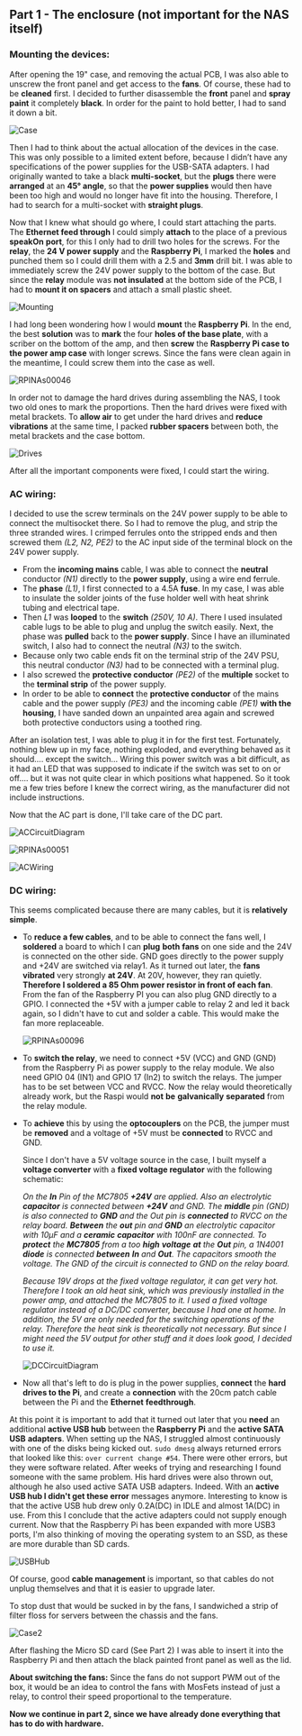 ## Part 1 - The enclosure (not important for the NAS itself)

### Mounting the devices:

After opening the 19" case, and removing the actual PCB, I was also able to unscrew the front panel and get access to the **fans**. Of course, these had to be **cleaned** first. I decided to further disassemble the **front** panel and **spray paint** it completely **black**. In order for the paint to hold better, I had to sand it down a bit.

![Case](https://user-images.githubusercontent.com/56551925/111883898-623eb380-89be-11eb-8749-140fd528fdc3.jpg)




Then I had to think about the actual allocation of the devices in the case. This was only possible to a limited extent before, because I didn’t have any specifications of the power supplies for the USB-SATA adapters. I had originally wanted to take a black **multi-socket**, but the **plugs** there were **arranged** at an **45° angle**, so that the **power supplies** would then have been too high and would no longer have fit into the housing. Therefore, I had to search for a multi-socket with **straight plugs**.

Now that I knew what should go where, I could start attaching the parts. The **Ethernet feed through** I could simply **attach** to the place of a previous **speakOn** **port**, for this I only had to drill two holes for the screws. For the **relay**, the **24 V power supply** and the **Raspberry Pi**, I marked the **holes** and punched them so I could drill them with a 2.5 and **3mm** drill bit. I was able to immediately screw the 24V power supply to the bottom of the case. But since the **relay** module was **not insulated** at the bottom side of the PCB, I had to **mount it on spacers** and attach a small plastic sheet.

![Mounting](https://user-images.githubusercontent.com/56551925/111883909-6f5ba280-89be-11eb-9345-6a6ddf9a31aa.jpg)




I had long been wondering how I would **mount** the **Raspberry Pi**. In the end, the best **solution** was to **mark** the four **holes of the base plate**, with a scriber on the bottom of the amp, and then **screw** the **Raspberry Pi case to the power amp case** with longer screws. Since the fans were clean again in the meantime, I could screw them into the case as well.

![RPINAs00046](https://user-images.githubusercontent.com/56551925/112290035-21c98900-8c8f-11eb-90cc-b160c2a0499a.jpg)


In order not to damage the hard drives during assembling the NAS, I took two old ones to mark the proportions. Then the hard drives were fixed with metal brackets. To **allow air** to get under the hard drives and **reduce vibrations** at the same time, I packed **rubber spacers** between both, the metal brackets and the case bottom.

![Drives](https://user-images.githubusercontent.com/56551925/111883953-adf15d00-89be-11eb-98e4-7316923f7c14.jpg)


After all the important components were fixed, I could start the wiring.



### AC wiring:

I decided to use the screw terminals on the 24V power supply to be able to connect the multisocket there. So I had to remove the plug, and strip the three stranded wires. I crimped ferrules onto the stripped ends and then screwed them *(L2, N2, PE2)* to the AC input side of the terminal block on the 24V power supply.

- From the **incoming mains** cable, I was able to connect the **neutral** conductor *(N1)* directly to the **power supply**, using a wire end ferrule.
- The **phase** *(L1)*, I first connected to a 4.5A **fuse**. In my case, I was able to insulate the solder joints of the fuse holder well with heat shrink tubing and electrical tape.
- Then *L1* was **looped** to the **switch** *(250V, 10 A)*. There I used insulated cable lugs to be able to plug and unplug the switch easily. Next, the phase was **pulled** back to the **power supply**. Since I have an illuminated switch, I also had to connect the neutral *(N3)* to the switch.
- Because only two cable ends fit on the terminal strip of the 24V PSU, this neutral conductor *(N3)* had to be connected with a terminal plug.
- I also screwed the **protective conductor** *(PE2)* of the **multiple** socket to the **terminal strip** of the power supply.
- In order to be able to **connect** the **protective conductor** of the mains cable and the power supply *(PE3)* and the incoming cable *(PE1)* **with the housing**, I have sanded down an unpainted area again and screwed both protective conductors using a toothed ring.

After an isolation test, I was able to plug it in for the first test. Fortunately, nothing blew up in my face, nothing exploded, and everything behaved as it should.... except the switch… Wiring this power switch was a bit difficult, as it had an LED that was supposed to indicate if the switch was set to on or off.... but it was not quite clear in which positions what happened. So it took me a few tries before I knew the correct wiring, as the manufacturer did not include instructions.

Now that the AC part is done, I'll take care of the DC part.

![ACCircuitDiagram](https://user-images.githubusercontent.com/56551925/111884027-2526f100-89bf-11eb-8a93-77edce941b24.png)

![RPINAs00051](https://user-images.githubusercontent.com/56551925/111884042-396aee00-89bf-11eb-84e6-566a5e8d6e1e.jpg)

![ACWiring](https://user-images.githubusercontent.com/56551925/111884053-50a9db80-89bf-11eb-8a10-b0990ccb69a0.jpg)




### DC wiring:

This seems complicated because there are many cables, but it is **relatively simple**.

- To **reduce a few cables**, and to be able to connect the fans well, I **soldered** a board to which I can **plug** **both** **fans** on one side and the 24V is connected on the other side. GND goes directly to the power supply and +24V are switched via relay1. As it turned out later, the **fans vibrated** very strongly **at 24V**. At 20V, however, they ran quietly. **Therefore I soldered a 85 Ohm power resistor in front of each fan**. From the fan of the Raspberry PI you can also plug GND directly to a GPIO. I connected the +5V with a jumper cable to relay 2 and led it back again, so I didn't have to cut and solder a cable. This would make the fan more replaceable.

  ![RPINAs00096](https://user-images.githubusercontent.com/56551925/111884069-66b79c00-89bf-11eb-80dc-5876bbace17a.jpg)

- To **switch the relay**, we need to connect +5V (VCC) and GND (GND) from the Raspberry Pi as power supply to the relay module. We also need GPIO 04 (IN1) and GPIO 17 (In2) to switch the relays. The jumper has to be set between VCC and RVCC. Now the relay would theoretically already work, but the Raspi would **not** **be** **galvanically** **separated** from the relay module. 

  

- To **achieve** this by using the **optocouplers** on the PCB, the jumper must be **removed** and a voltage of +5V must be **connected** to RVCC and GND.

  Since I don't have a 5V voltage source in the case, I built myself a **voltage converter** with a **fixed voltage regulator** with the following schematic:

  *On the **In** Pin of the MC7805 **+24V** are applied. Also an electrolytic **capacitor** is connected between **+24V** and GND. The **middle** pin (GND) is also connected to **GND** and the Out pin is **connected** to RVCC on the relay board. **Between** the **out** pin and **GND** an electrolytic capacitor with 10µF and a **ceramic** **capacitor** with 100nF are connected. To **protect** the **MC7805** from a too **high** **voltage** **at** the **Out** pin, a 1N4001 **diode** is connected **between** **In** and **Out**. The capacitors smooth the voltage. The GND of the circuit is connected to GND on the relay board.*

  *Because 19V drops at the fixed voltage regulator, it can get very hot. Therefore I took an old heat sink, which was previously installed in the power amp, and attached the MC7805 to it. I used a fixed voltage regulator instead of a DC/DC converter, because I had one at home. In addition, the 5V are only needed for the switching operations of the relay. Therefore the heat sink is theoretically not necessary. But since I might need the 5V output for other stuff and it does look good, I decided to use it.*

  ![DCCircuitDiagram](https://user-images.githubusercontent.com/56551925/111884099-8b137880-89bf-11eb-94a4-36d9b9609c7a.png)



- Now all that's left to do is plug in the power supplies, **connect** the **hard drives to the Pi**, and create a **connection** with the 20cm patch cable between the Pi and the **Ethernet** **feedthrough**.

At this point it is important to add that it turned out later that you **need** an additional **active USB hub** between the **Raspberry Pi** and the **active SATA USB** **adapters**. When setting up the NAS, I struggled almost continuously with one of the disks being kicked out. `sudo dmesg` always returned errors that looked like this: `over current change #54`. There were other errors, but they were software related. After weeks of trying and researching I found someone with the same problem. His hard drives were also thrown out, although he also used active SATA USB adapters. Indeed. With an **active USB hub I didn't get these error** messages anymore. Interesting to know is that the active USB hub drew only 0.2A(DC) in IDLE and almost 1A(DC) in use. From this I conclude that the active adapters could not supply enough current. Now that the Raspberry Pi has been expanded with more USB3 ports, I'm also thinking of moving the operating system to an SSD, as these are more durable than SD cards.

![USBHub](https://user-images.githubusercontent.com/56551925/111884107-9666a400-89bf-11eb-9b5b-99c40f279004.jpg)



Of course, good **cable management** is important, so that cables do not unplug themselves and that it is easier to upgrade later.

To stop dust that would be sucked in by the fans, I sandwiched a strip of filter floss for servers between the chassis and the fans.

![Case2](https://user-images.githubusercontent.com/56551925/111884127-d168d780-89bf-11eb-96ea-d041c426a44a.jpg)



After flashing the Micro SD card (See Part 2) I was able to insert it into the Raspberry Pi and then attach the black painted front panel as well as the lid.

**About switching the fans:** Since the fans do not support PWM out of the box, it would be an idea to control the fans with MosFets instead of just a relay, to control their speed proportional to the temperature.

**Now we continue in part 2, since we have already done everything that has to do with hardware.**

